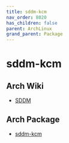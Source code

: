 ```yaml
---
title: sddm-kcm
nav_order: 8020
has_children: false
parent: ArchLinux
grand_parent: Package
---
```



# sddm-kcm


## Arch Wiki

* [SDDM](https://wiki.archlinux.org/title/SDDM)


## Arch Package

* [sddm-kcm](https://archlinux.org/packages/extra/x86_64/sddm-kcm/)
